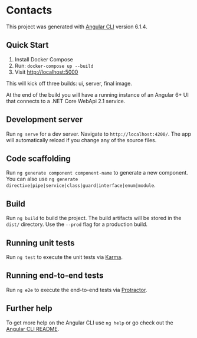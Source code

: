 # Contacts

This project was generated with [Angular CLI](https://github.com/angular/angular-cli) version 6.1.4.

## Quick Start

1. Install Docker Compose
2. Run: `docker-compose up --build`
3. Visit [http://localhost:5000](http://localhost:5000)

This will kick off three builds: ui, server, final image.

At the end of the build you will have a running instance of an Angular 6+ UI that connects to a .NET Core WebApi 2.1 service.

## Development server

Run `ng serve` for a dev server. Navigate to `http://localhost:4200/`. The app will automatically reload if you change any of the source files.

## Code scaffolding

Run `ng generate component component-name` to generate a new component. You can also use `ng generate directive|pipe|service|class|guard|interface|enum|module`.

## Build

Run `ng build` to build the project. The build artifacts will be stored in the `dist/` directory. Use the `--prod` flag for a production build.

## Running unit tests

Run `ng test` to execute the unit tests via [Karma](https://karma-runner.github.io).

## Running end-to-end tests

Run `ng e2e` to execute the end-to-end tests via [Protractor](http://www.protractortest.org/).

## Further help

To get more help on the Angular CLI use `ng help` or go check out the [Angular CLI README](https://github.com/angular/angular-cli/blob/master/README.md).
